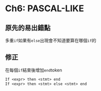 # Ch6: PASCAL-LIKE

## 原先的易出錯點

多重`if`如果有`else`出現會不知道要算在哪個`if`的

## 修正

在每個`if`結束後增加`end`token

```.txt
If <expr> then <stmt> end
If <expr> then <stmt> else <stmt> end
```
